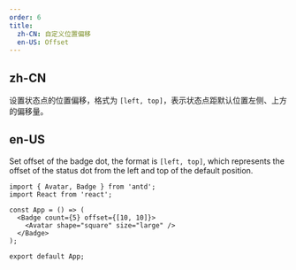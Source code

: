 ```yaml
---
order: 6
title:
  zh-CN: 自定义位置偏移
  en-US: Offset
---
```


## zh-CN

设置状态点的位置偏移，格式为 `[left, top]`，表示状态点距默认位置左侧、上方的偏移量。

## en-US

Set offset of the badge dot, the format is `[left, top]`, which represents the offset of the status dot from the left and top of the default position.

```tsx
import { Avatar, Badge } from 'antd';
import React from 'react';

const App = () => (
  <Badge count={5} offset={[10, 10]}>
    <Avatar shape="square" size="large" />
  </Badge>
);

export default App;
```
